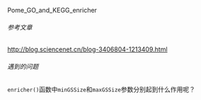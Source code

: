 Pome_GO_and_KEGG_enricher

###### 参考文章
http://blog.sciencenet.cn/blog-3406804-1213409.html

###### 遇到的问题

```enricher()```函数中```minGSSize```和```maxGSSize```参数分别起到什么作用呢？
